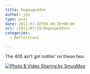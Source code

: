 ```yaml
---
title: Dogmageddon
author: jay
type: post
date: 2011-07-18T00:30:39+00:00
url: /2011/07/18/dogmageddon/
categories:
  - Reflections

---
```

The 405 ain’t got nothin’ on these two:

[![Photo & Video Sharing by SmugMug][1]][2]

 [1]: https://photos.smugmug.com/All/Our-Pups/i-xwf8MKT/0/M/DSC3637-M.jpg
 [2]: http://photos.rambleon.org/All/Our-Pups/7810105_a7H5S#1388208731_xwf8MKT-A-LB (Photo & Video Sharing by SmugMug)